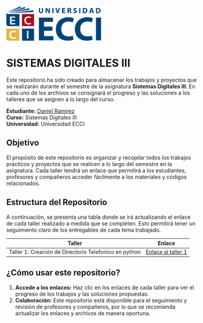 <img src="logo-ecci.png" alt="logo ECCI" width="250"/>


# SISTEMAS DIGITALES III

Este repositorio ha sido creado para almacenar los trabajos y proyectos que se realizarán durante el semestre de la asignatura **Sistemas Digitales III**. En cada uno de los archivos se consignará el progreso y las soluciones a los talleres que se asignen a lo largo del curso.

**Estudiante:** [Daniel Ramirez](https://github.com/D4N1EL-R4M1R3Z)  
**Curso:** Sistemas Digitales III  
**Universidad:** Universidad ECCI

## Objetivo
El propósito de este repositorio es organizar y recopilar todos los trabajos prácticos y proyectos que se realicen a lo largo del semestre en la asignatura. Cada taller tendrá un enlace que permitirá a los estudiantes, profesores y compañeros acceder fácilmente a los materiales y códigos relacionados.

## Estructura del Repositorio

A continuación, se presenta una tabla donde se irá actualizando el enlace de cada taller realizado a medida que se completen. Esto permitirá tener un seguimiento claro de los entregables de cada tema trabajado.

| **Taller** | **Enlace** |
|------------|------------|
| Taller 1: Creación de Directorio Telefonico en python | [Enlace al taller 1](https://github.com/D4N1EL-R4M1R3Z/SISTEMAS-DIGITALES-III/tree/main/TALLER%201) |

## ¿Cómo usar este repositorio?

1. **Accede a los enlaces:** Haz clic en los enlaces de cada taller para ver el progreso de los trabajos y las soluciones propuestas.
2. **Colaboración:** Este repositorio está disponible para el seguimiento y revisión de profesores y compañeros, por lo que se recomienda actualizar los enlaces y archivos de manera oportuna.
